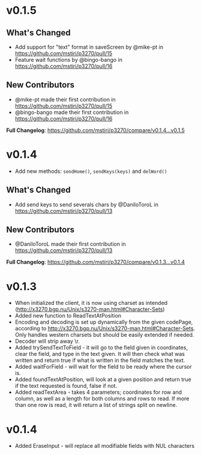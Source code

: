 # v0.1.5
## What's Changed
* Add support for "text" format in saveScreen by @mike-pt in https://github.com/mstiri/p3270/pull/15
* Feature wait functions by @bingo-bango in https://github.com/mstiri/p3270/pull/16

## New Contributors
* @mike-pt made their first contribution in https://github.com/mstiri/p3270/pull/15
* @bingo-bango made their first contribution in https://github.com/mstiri/p3270/pull/16

**Full Changelog**: https://github.com/mstiri/p3270/compare/v0.1.4...v0.1.5


# v0.1.4
- Add new methods: `sendHome()`, `sendKeys(keys)`  and `delWord()`

## What's Changed
* Add send keys to send severals chars by @DaniloToroL in https://github.com/mstiri/p3270/pull/13

## New Contributors
* @DaniloToroL made their first contribution in https://github.com/mstiri/p3270/pull/13

**Full Changelog**: https://github.com/mstiri/p3270/compare/v0.1.3...v0.1.4

# v0.1.3
- When initialized the client, it is now using charset as intended (http://x3270.bgp.nu/Unix/s3270-man.html#Character-Sets)
- Added new function to ReadTextAtPosition
- Encoding and decoding is set up dynamically from the given codePage, according to http://x3270.bgp.nu/Unix/s3270-man.html#Character-Sets. Only handles western charsets but should be easily extended if needed.
- Decoder will strip away \r.
- Added trySendTextToField - it will go to the field given in coordinates, clear the field, and type in the text given. It will then check what was written and return true if what is written in the field matches the text.
- Added waitForField - will wait for the field to be ready where the cursor is.
- Added foundTextAtPosition, will look at a given position and return true if the text requested is found, false if not.
- Added readTextArea - takes 4 parameters; coordinates for row and column, as well as a length for both columns and rows to read. If more than one row is read, it will return a list of strings split on newline.

# v0.1.4
- Added EraseInput - will replace all modifiable fields with NUL characters